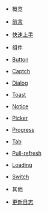 - 概览

- [前言](md/tutorial.md)
- [快速上手](md/quick_start.md)

- 组件
- [Button](md/button.md)
- [Captch](md/Captch.md)
- [Dialog](md/Dialog.md)
- [Toast](md/Toast.md)
- [Notice](md/Notice.md)
- [Picker](md/Picker.md)
- [Progress](md/Progress.md)
- [Tab](md/Tab.md)
- [Pull-refresh](md/Pull-refresh.md)
- [Loading](md/Loading.md)
- [Switch](md/Switch.md)

- 其他
- [更新日志](md/changelog.md)